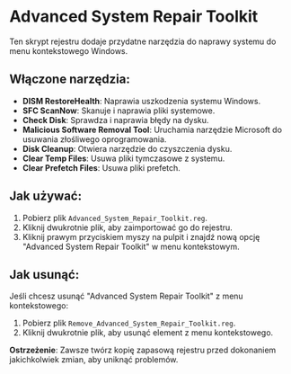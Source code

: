 # Advanced System Repair Toolkit

Ten skrypt rejestru dodaje przydatne narzędzia do naprawy systemu do menu kontekstowego Windows.

## Włączone narzędzia:
- **DISM RestoreHealth**: Naprawia uszkodzenia systemu Windows.
- **SFC ScanNow**: Skanuje i naprawia pliki systemowe.
- **Check Disk**: Sprawdza i naprawia błędy na dysku.
- **Malicious Software Removal Tool**: Uruchamia narzędzie Microsoft do usuwania złośliwego oprogramowania.
- **Disk Cleanup**: Otwiera narzędzie do czyszczenia dysku.
- **Clear Temp Files**: Usuwa pliki tymczasowe z systemu.
- **Clear Prefetch Files**: Usuwa pliki prefetch.

## Jak używać:
1. Pobierz plik `Advanced_System_Repair_Toolkit.reg`.
2. Kliknij dwukrotnie plik, aby zaimportować go do rejestru.
3. Kliknij prawym przyciskiem myszy na pulpit i znajdź nową opcję "Advanced System Repair Toolkit" w menu kontekstowym.

## Jak usunąć:
Jeśli chcesz usunąć "Advanced System Repair Toolkit" z menu kontekstowego:
1. Pobierz plik `Remove_Advanced_System_Repair_Toolkit.reg`.
2. Kliknij dwukrotnie plik, aby usunąć element z menu kontekstowego.

**Ostrzeżenie**: Zawsze twórz kopię zapasową rejestru przed dokonaniem jakichkolwiek zmian, aby uniknąć problemów.
